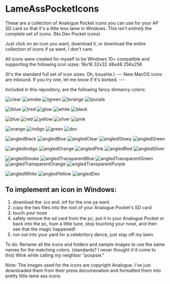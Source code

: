 # LameAssPocketIcons
These are a collection of Analogue Pocket icons you can use for your AP SD card so that it's a little less lame in Windows. This isn't _entirely_ the complete set of icons. (No Dev Pocket icons)

Just click on an icon you want, download it, or download the entire collection of icons if ya want, I don't care. 

All icons were created for myself to be Windows 10+ compatible and supporting the following icon sizes:
16x16
32x32
48x48
256x256

(It's the standard full set of icon sizes. Oh, boushie.)
--- New MacOS icons are inbound. If you try one, let me know if it's borked. ---

Included in this repository, are the following fancy shmancy colors:

![clear](/images/clear.png) ![smoke](/images/smoke.png) ![tgreen](/images/tgreen.png) ![torange](/images/torange.png) ![tpurple](/images/tpurple.png)

![tblue](/images/tblue.png) ![tred](/images/tred.png) ![glow](/images/glow.png) ![white](/images/white.png) ![black](/images/black.png)

![blue](/images/blue.PNG)   ![red](/images/red.PNG)   ![yellow](/images/yellow.PNG)   ![silver](/images/silver.PNG)   ![pink](/images/pink.PNG)

![orange](/images/orange.PNG)   ![indigo](/images/indigo.PNG)   ![green](/images/green.PNG)   ![dev](/images/DevPreview.PNG)

![angledBlack](/images/blacka.PNG) ![angledBlue](/images/bluea.PNG) ![angledClear](/images/cleara.PNG) ![angledGlowy](/images/glowya.PNG) ![angledGreen](/images/greena.PNG)

![angledIndigo](/images/indigoa.PNG) ![angledOrange](/images/orangea.PNG) ![angledPink](/images/pinka.PNG) ![angledRed](/images/reda.PNG) ![angledSilver](/images/silvera.PNG)

![angledSmoke](/images/smokea.PNG) ![angledTransparentBlue](/images/tbluea.PNG) ![angledTransparentGreen](/images/tgreena.PNG) ![angledTransparentOrange](/images/torangea.PNG) ![angledTransparentPurple](/images/tpurplea.PNG)

![angledWhite](/images/whitea.PNG) ![angledYellow](/images/yellowa.PNG)   ![angledDev](/images/devapreview.png)

## To implement an icon in Windows:
1. download the .ico and .inf for the one ya want
2. copy the two files into the root of your Analogue Pocket's SD card
3. touch your nose
4. safely remove the sd card from the pc, put it in your Analogue Pocket or back into the pc, hum a little tune, stop touching your nose, and then see that the magic happened!
5. run out into your yard for a celebritory dance, just stay off my lawn.

To do: Rename all the icons and folders and sample images to use the same names for the matching colors. (standards? I never thought it'd come to this) Wink while calling my neighbor "poopsie."

Note: The images used for the icons are copyright Analogue. I've just downloaded them from their press documenation and formatted them into pretty little lame ass icons.
